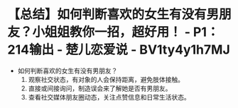 # 【总结】如何判断喜欢的女生有没有男朋友？小姐姐教你一招，超好用！ - P1：214输出 - 楚儿恋爱说 - BV1ty4y1h7MJ

-   如何判断喜欢的女生有没有男朋友？
    1.  观察社交状态，有对象的人会保持距离，避免肢体接触。
    2.  直接或间接询问，制造误会来了解她是否有男朋友。
    3.  查看社交媒体朋友圈动态，关注点赞信息和日常生活状态。